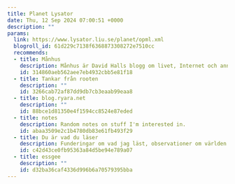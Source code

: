 ```yaml
---
title: Planet Lysator
date: Thu, 12 Sep 2024 07:00:51 +0000
description: ""
params:
  link: https://www.lysator.liu.se/planet/opml.xml
  blogroll_id: 61d229c7138f6368873308272e7510cc
  recommends:
  - title: Månhus
    description: Månhus är David Halls blogg om livet, Internet och annat.
    id: 314860aeb562aee7eb4932cbb5e81f18
  - title: Tankar från rooten
    description: ""
    id: 3266cab72af87dd9db7cb3eaab99eaa8
  - title: blog.ryara.net
    description: ""
    id: 88bce1d81350e4f1594cc8524e87eded
  - title: notes
    description: Random notes on stuff I'm interested in.
    id: abaa3509e2c1b4780db83e61fb493f29
  - title: Du är vad du läser
    description: Funderingar om vad jag läst, observationer om världen och annat småplock.
    id: c42d43ce0fb95363a84d5be94e789a07
  - title: essgee
    description: ""
    id: d32ba36caf4336d996b6a70579395bba
---
```


